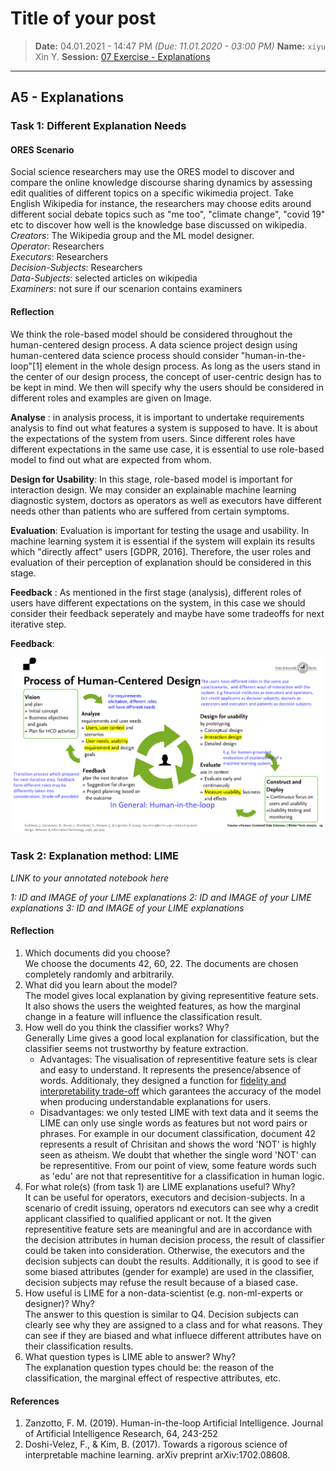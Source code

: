 # Title of your post
> **Date:** 04.01.2021 - 14:47 PM *(Due: 11.01.2020 - 03:00 PM)*
> **Name:** `xiyu` Xin Y. 
> **Session:** [07 Exercise - Explanations](https://github.com/FUB-HCC/hcds-winter-2020/wiki/07_exercise)   
----

## A5 - Explanations

### Task 1: Different Explanation Needs

#### ORES Scenario
Social science researchers may use the ORES model to discover and compare the online knowledge discourse sharing dynamics by assessing edit qualities of different topics on a specific wikimedia project. Take English Wikipedia for instance, the researchers may choose edits around different social debate topics such as "me too", "climate change", "covid 19" etc to discover how well is the knowledge base discussed on wikipedia. <br>
_Creators_: The Wikipedia group and the ML model designer. <br>
_Operator_: Researchers <br>
_Executors_: Researchers <br>
_Decision-Subjects_: Researchers <br>
_Data-Subjects_: selected articles on wikipedia <br>
_Examiners_: not sure if our scenarion contains examiners



#### Reflection

We think the role-based model should be considered throughout the human-centered design process. A data science project design using human-centered data science process should consider "human-in-the-loop"[1] element in the whole design process. As long as the users stand in the center of our design process, the concept of user-centric design has to be kept in mind. We then will specify why the users should be considered in different roles and examples are given on Image. 

**Analyse** : in analysis process, it is important to undertake requirements analysis to find out what features a system is supposed to have. It is about the expectations of the system from users. Since different roles have different expectations in the same use case, it is essential to use role-based model to find out what are expected from whom.

**Design for Usability**: In this stage, role-based model is important for interaction design. We may consider an explainable machine learning diagnostic system, doctors as operators as well as executors have different needs other than patients who are suffered from certain symptoms. 

**Evaluation**: Evaluation is important for testing the usage and usability. In machine learning system it is essential if the system will explain its results which "directly affect" users [GDPR, 2016]. Therefore, the user roles and evaluation of their perception of explanation should be considered in this stage.

**Feedback** : As mentioned in the first stage (analysis), different roles of users have different expectations on the system, in this case we should consider their feedback seperately and maybe have some tradeoffs for next iterative step. 


**Feedback**:


![Human Centered Design Process](https://github.com/FUB-HCC/hcds-winter-2020/blob/main/assignments/A5_Explanation/xiyu/Process%20of%20Human%20Centered%20Design.PNG)

### Task 2: Explanation method: LIME

_LINK to your annotated notebook here_

_1: ID and IMAGE of your LIME explanations_
_2: ID and IMAGE of your LIME explanations_
_3: ID and IMAGE of your LIME explanations_

#### Reflection

1. Which documents did you choose?
    <br> We choose the documents 42, 60, 22. The documents are chosen completely randomly and arbitrarily.
2. What did you learn about the model?
    <br>The model gives local explanation by giving representitive feature sets. It also shows the users the weighted features, as how the marginal change in a feature will influence the classification result. 
3. How well do you think the classifier works? Why?
    <br> Generally Lime gives a good local explanation for classification, but the classifier seems not trustworthy by feature extraction. 
    * Advantages: The visualisation of representitive feature sets is clear and easy to understand. It represents the presence/absence of words. Additionaly, they designed a function for [fidelity and interpretability trade-off](https://design-ai.de/2020/04/01/lime.html) which garantees the accuracy of the model when producing understandable explanations for users.
    * Disadvantages: we only tested LIME with text data and it seems the LIME can only use single words as features but not word pairs or phrases. For example in our document classification, document 42 represents a result of Chrisitan and shows the word 'NOT' is highly seen as atheism. We doubt that whether the single word 'NOT' can be representitive. From our point of view, some feature words such as 'edu' are not that representitive for a classification in human logic.
4. For what role(s) (from task 1) are LIME explanations useful? Why?
<br> It can be useful for operators, executors and decision-subjects. In a scenario of credit issuing, operators nd executors can see why a credit applicant classified to qualified applicant or not. It the given representitive feature sets are meaningful and are in accordance with the decision attributes in human decision process, the result of classifier could be taken into consideration. Otherwise, the executors and the decision subjects can doubt the results. Additionally, it is good to see if some biased attributes (gender for example) are used in the classifier, decision subjects may refuse the result because of a biased case.
5. How useful is LIME for a non-data-scientist (e.g. non-ml-experts or designer)? Why?
<br> The answer to this question is similar to Q4. Decision subjects can clearly see why they are assigned to a class and for what reasons. They can see if they are biased and what influece different attributes have on their classification results.
6. What question types is LIME able to answer? Why?
<br> The explanation question types chould be: the reason of the classification, the marginal effect of respective attributes, etc. 




#### References
1. Zanzotto, F. M. (2019). Human-in-the-loop Artificial Intelligence. Journal of Artificial Intelligence Research, 64, 243-252
1. Doshi-Velez, F., & Kim, B. (2017). Towards a rigorous science of interpretable machine learning. arXiv preprint arXiv:1702.08608.